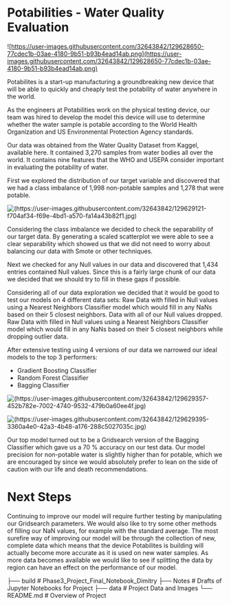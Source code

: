 # Potabilities - Water Quality Evaluation
![https://user-images.githubusercontent.com/32643842/129628650-77cdec1b-03ae-4180-9b51-b93b4ead14ab.png](https://user-images.githubusercontent.com/32643842/129628650-77cdec1b-03ae-4180-9b51-b93b4ead14ab.png)

Potabilites is a start-up manufacturing a groundbreaking new device that will be able to quickly and cheaply test the potability of water anywhere in the world. 

As the engineers at Potabilities work on the physical testing device, our team was hired to develop the model this device will use to determine whether the water sample is potable according to the World Health Organization and US Environmental Protection Agency standards.

Our data was obtained from the Water Quality Dataset from Kaggel, available here. It contained 3,270 samples from water bodies all over the world. It contains nine features that the WHO and USEPA consider important in evaluating the potability of water. 

First we explored the distribution of our target variable and discovered that we had a class imbalance of 1,998 non-potable samples and 1,278 that were potable. 

![(https://user-images.githubusercontent.com/32643842/129629121-f704af34-f69e-4bd1-a570-fa14a43b82f1.jpg)](https://user-images.githubusercontent.com/32643842/129629121-f704af34-f69e-4bd1-a570-fa14a43b82f1.jpg)

Considering the class imbalance we decided to check the separability of our target data. By generating a scaled scatterplot we were able to see a clear separability which showed us that we did not need to worry about balancing our data with Smote or other techniques. 

Next we checked for any Null values in our data and discovered that 1,434 entries contained Null values. Since this is a fairly large chunk of our data we decided that we should try to fill in these gaps if possible. 

Considering all of our data exploration we decided that it would be good to test our models on 4 different data sets:
Raw Data with filled in Null values using a Nearest Neighbors Classifier model which would fill in any NaNs based on their 5 closest neighbors.
Data with all of our Null values dropped.
Raw Data with filled in Null values using a Nearest Neighbors Classifier model which would fill in any NaNs based on their 5 closest neighbors while dropping outlier data.

After extensive testing using 4 versions of our data we narrowed our ideal models to the top 3 performers:
- Gradient Boosting Classifier
- Random Forest Classifier
- Bagging Classifier

![(https://user-images.githubusercontent.com/32643842/129629357-452b782e-7002-4740-9532-479b0a60ee4f.jpg)](https://user-images.githubusercontent.com/32643842/129629357-452b782e-7002-4740-9532-479b0a60ee4f.jpg)

![(https://user-images.githubusercontent.com/32643842/129629395-3360a4e0-42a3-4b48-a176-288c5027035c.jpg)](https://user-images.githubusercontent.com/32643842/129629395-3360a4e0-42a3-4b48-a176-288c5027035c.jpg)

Our top model turned out to be a Gridsearch version of the Bagging Classifier which gave us a 70 % accuracy on our test data. Our model precision for non-potable water is slightly higher than for potable, which we are encouraged by since we would absolutely prefer to lean on the side of caution with our life and death recommendations.

# Next Steps
Continuing to improve our model will require further testing by manipulating our Gridsearch parameters. We would also like to try some other methods of filling our NaN values, for example with the standard average. The most surefire way of improving our model will be through the collection of new, complete data which means that the device Potabilites is building will actually become more accurate as it is used on new water samples. As more data becomes available we would like to see if splitting the data by region can have an effect on the performance of our model.



├── build                   # Phase3_Project_Final_Notebook_Dimitry
├── Notes                   # Drafts of Jupyter Notebooks for Project
├── data                    # Project Data and Images
└── README.md               # Overview of Project
